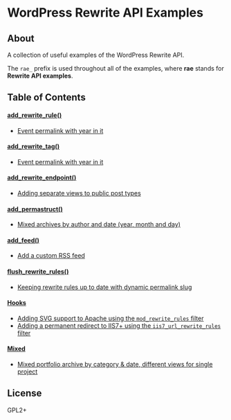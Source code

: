 WordPress Rewrite API Examples
==============================

## About

A collection of useful examples of the WordPress Rewrite API.

The `rae_` prefix is used throughout all of the examples, where **rae** stands for **Rewrite API examples**.

## Table of Contents

#### [add_rewrite_rule()](https://github.com/tyxla/rewrite-api-examples/tree/master/add_rewrite_rule/)

* [Event permalink with year in it](https://github.com/tyxla/rewrite-api-examples/blob/master/add_rewrite_rule/event-with-year.php)

#### [add_rewrite_tag()](https://github.com/tyxla/rewrite-api-examples/tree/master/add_rewrite_tag/)

* [Event permalink with year in it](https://github.com/tyxla/rewrite-api-examples/blob/master/add_rewrite_tag/event-with-year.php)

#### [add_rewrite_endpoint()](https://github.com/tyxla/rewrite-api-examples/tree/master/add_rewrite_endpoint/)

* [Adding separate views to public post types](https://github.com/tyxla/rewrite-api-examples/blob/master/add_rewrite_endpoint/post-page-view-endpoint.php)

#### [add_permastruct()](https://github.com/tyxla/rewrite-api-examples/tree/master/add_permastruct/)

* [Mixed archives by author and date (year, month and day)](https://github.com/tyxla/rewrite-api-examples/blob/master/add_permastruct/author-date-archive.php)

#### [add_feed()](https://github.com/tyxla/rewrite-api-examples/tree/master/add_feed/)

* [Add a custom RSS feed](https://github.com/tyxla/rewrite-api-examples/blob/master/add_feed/custom-feed.php)

#### [flush_rewrite_rules()](https://github.com/tyxla/rewrite-api-examples/tree/master/flush_rewrite_rules/)

* [Keeping rewrite rules up to date with dynamic permalink slug](https://github.com/tyxla/rewrite-api-examples/blob/master/flush_rewrite_rules/cpt-dynamic-rewrite-slug.php)

#### [Hooks](https://github.com/tyxla/rewrite-api-examples/tree/master/hooks/)

* [Adding SVG support to Apache using the `mod_rewrite_rules` filter](https://github.com/tyxla/rewrite-api-examples/blob/master/hooks/mod_rewrite_rules.php)
* [Adding a permanent redirect to IIS7+ using the `iis7_url_rewrite_rules` filter](https://github.com/tyxla/rewrite-api-examples/blob/master/hooks/iis7_url_rewrite_rules.php)

#### [Mixed](https://github.com/tyxla/rewrite-api-examples/tree/master/mixed/)

* [Mixed portfolio archive by category & date, different views for single project](https://github.com/tyxla/rewrite-api-examples/blob/master/mixed/portfolio-archive-category-date-with-views.php)

## License

GPL2+
